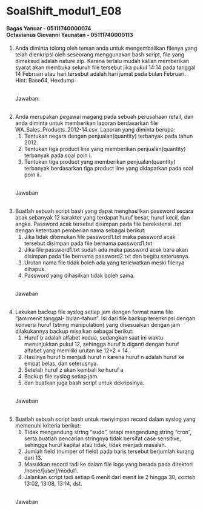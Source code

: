 # SoalShift_modul1_E08

#### Bagas Yanuar - 05111740000074 <br> Octavianus Giovanni Yaunatan - 05111740000113

<ol>
  <li>Anda diminta tolong oleh teman anda untuk mengembalikan filenya yang telah
  dienkripsi oleh seseorang menggunakan bash script, file yang dimaksud adalah
  nature.zip. Karena terlalu mudah kalian memberikan syarat akan membuka seluruh
  file tersebut jika pukul 14:14 pada tanggal 14 Februari atau hari tersebut adalah hari
  jumat pada bulan Februari.
  <br>Hint: Base64, Hexdump
    
  <br>Jawaban: <a href=""></a> 
  </li>
  <br>  
  <li>Anda merupakan pegawai magang pada sebuah perusahaan retail, dan anda diminta
  untuk memberikan laporan berdasarkan file WA_Sales_Products_2012-14.csv.
  Laporan yang diminta berupa:

  <ol>
    <li>Tentukan negara dengan penjualan(quantity) terbanyak pada tahun 2012.</li>
    <li>Tentukan tiga product line yang memberikan penjualan(quantity) terbanyak pada soal poin i.</li>
    <li>Tentukan tiga product yang memberikan penjualan(quantity) terbanyak berdasarkan tiga product line yang didapatkan pada soal poin ii.</li>
  </ol>
  
  <br>Jawaban
  </li><br>

  <li>Buatlah sebuah script bash yang dapat menghasilkan password secara acak
  sebanyak 12 karakter yang terdapat huruf besar, huruf kecil, dan angka. Password
  acak tersebut disimpan pada file berekstensi .txt dengan ketentuan pemberian nama
  sebagai berikut:

  <ol>
    <li>Jika tidak ditemukan file password1.txt maka password acak tersebut disimpan pada file bernama password1.txt</li>
    <li>Jika file password1.txt sudah ada maka password acak baru akan disimpan pada file bernama password2.txt dan begitu seterusnya.</li>
    <li>Urutan nama file tidak boleh ada yang terlewatkan meski filenya dihapus.</li>
    <li>Password yang dihasilkan tidak boleh sama.</li>
  </ol>
  
  <br>Jawaban
  </li><br>

  <li>Lakukan backup file syslog setiap jam dengan format nama file “jam:menit tanggal-
  bulan-tahun”. Isi dari file backup terenkripsi dengan konversi huruf (string
  manipulation) yang disesuaikan dengan jam dilakukannya backup misalkan sebagai
  berikut:

  <ol>
    <li>Huruf b adalah alfabet kedua, sedangkan saat ini waktu menunjukkan pukul 12, sehingga huruf b diganti dengan huruf alfabet yang memiliki urutan ke 12+2 = 14.</li>
    <li>Hasilnya huruf b menjadi huruf n karena huruf n adalah huruf ke empat belas, dan seterusnya.</li>
    <li>Setelah huruf z akan kembali ke huruf a</li>
    <li>Backup file syslog setiap jam.</li>
    <li>dan buatkan juga bash script untuk dekripsinya.</li>
  </ol>
  
  <br>Jawaban
  </li><br>

  <li>Buatlah sebuah script bash untuk menyimpan record dalam syslog yang memenuhi
  kriteria berikut:
  <ol>
    <li>Tidak mengandung string “sudo”, tetapi mengandung string “cron”, serta buatlah pencarian stringnya tidak bersifat case sensitive, sehingga huruf kapital atau tidak, tidak menjadi masalah.</li>
    <li>Jumlah field (number of field) pada baris tersebut berjumlah kurang dari 13.</li>
    <li>Masukkan record tadi ke dalam file logs yang berada pada direktori /home/[user]/modul1.</li>
    <li>Jalankan script tadi setiap 6 menit dari menit ke 2 hingga 30, contoh 13:02, 13:08, 13:14, dst.</li>
  </ol>
  
  <br>Jawaban
  </li>
</ol>
